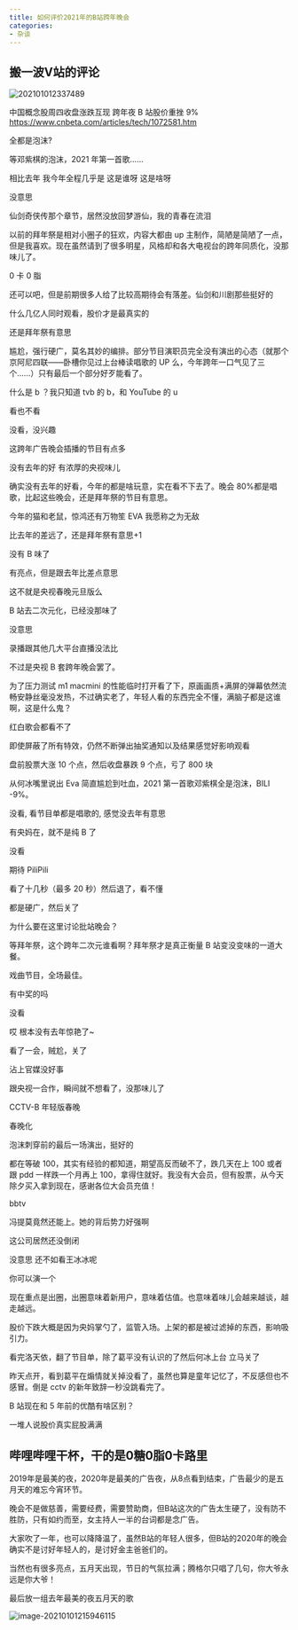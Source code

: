 ```yaml
---
title: 如何评价2021年的B站跨年晚会
categories:
- 杂谈
---
```




## 搬一波V站的评论



![202101012337489](https://v2fy.com/asset/0i/jikemiji/jikemiji-md/2021-01-01-bilibili-2020-1609508473000.assets/202101012337489.png)



中国概念股周四收盘涨跌互现 跨年夜 B 站股价重挫 9% https://www.cnbeta.com/articles/tech/1072581.htm

全都是泡沫?

等邓紫棋的泡沫，2021 年第一首歌……

相比去年 我今年全程几乎是 这是谁呀 这是啥呀

没意思

仙剑奇侠传那个章节，居然没放回梦游仙，我的青春在流泪

以前的拜年祭是相对小圈子的狂欢，内容大都由 up 主制作，简陋是简陋了一点，但是我喜欢。现在虽然请到了很多明星，风格却和各大电视台的跨年同质化，没那味儿了。

0 卡 0 脂





还可以吧，但是前期很多人给了比较高期待会有落差。仙剑和川剧那些挺好的

什么几亿人同时观看，股价才是最真实的

还是拜年祭有意思

尴尬，强行硬广，莫名其妙的编排。部分节目演职员完全没有演出的心态（就那个京阿尼四联——卧槽你见过上台棒读唱歌的 UP 么，今年跨年一口气见了三个……）只有最后一个部分好歹能看了。

什么是 b ？我只知道 tvb 的 b，和 YouTube 的 u

看也不看

没看，没兴趣

这跨年广告晚会插播的节目有点多

没有去年的好 有浓厚的央视味儿

确实没有去年的好看，今年的都是啥玩意，实在看不下去了。晚会 80%都是唱歌，比起这些晚会，还是拜年祭的节目有意思。

今年的猫和老鼠，惊鸿还有万物笙 EVA 我愿称之为无敌

比去年的差远了，还是拜年祭有意思+1


没有 B 味了

有亮点，但是跟去年比差点意思

这不就是央视春晚元旦版么

B 站去二次元化，已经没那味了

没意思

录播跟其他几大平台直播没法比

不过是央视 B 套跨年晚会罢了。

为了压力测试 m1 macmini 的性能临时打开看了下，原画画质+满屏的弹幕依然流畅安静丝毫没发热，不过确实老了，年轻人看的东西完全不懂，满脑子都是这谁啊，这是什么鬼？


红白歌会都看不了

即使屏蔽了所有特效，仍然不断弹出抽奖通知以及结果感觉好影响观看

盘前股票大涨 10 个点，然后收盘暴跌 9 个点，亏了 800 块

从何冰嘴里说出 Eva 简直尴尬到吐血，2021 第一首歌邓紫棋全是泡沫，BILI -9%。

没看, 看节目单都是唱歌的, 感觉没去年有意思

有央妈在，就不是纯 B 了

没看

期待 PiliPili

看了十几秒（最多 20 秒）然后退了，看不懂

都是硬广，然后关了

为什么要在这里讨论批站晚会？

等拜年祭，这个跨年二次元谁看啊？拜年祭才是真正衡量 B 站变没变味的一道大餐。

戏曲节目，全场最佳。

有中奖的吗

没看

哎 根本没有去年惊艳了~

看了一会，贼尬，关了

沾上官媒没好事

跟央视一合作，瞬间就不想看了，没那味儿了

CCTV-B 年轻版春晚

春晚化

泡沫刺穿前的最后一场演出，挺好的

都在等破 100，其实有经验的都知道，期望高反而破不了，跌几天在上 100 或者跟 pdd 一样跌一个月再上 100，拿得住就好。我没有大会员，但有股票，从今天除夕买入拿到现在，感谢各位大会员充值！

bbtv

冯提莫竟然还能上。她的背后势力好强啊

这公司居然还没倒闭

没意思 还不如看王冰冰呢

你可以演一个

现在重点是出圈，出圈意味着新用户，意味着估值。也意味着味儿会越来越谈，越走越远。

股价下跌大概是因为央妈掌勺了，监管入场。上架的都是被过滤掉的东西，影响吸引力。

看完洛天依，翻了节目单，除了葛平没有认识的了然后何冰上台 立马关了

昨天点开，看到葛平在煽情就关掉没看了，虽然也算是童年记忆了，不反感但也不感冒。倒是 cctv 的新年致辞一秒没跳看完了。



B 站现在和 5 年前的优酷有啥区别？



一堆人说股价真实屁股满满









##  哔哩哔哩干杯，干的是0糖0脂0卡路里



2019年是最美的夜，2020年是最美的广告夜，从8点看到结束，广告最少的是五月天的难忘今宵环节。



晚会不是做慈善，需要经费，需要赞助商，但B站这次的广告太生硬了，没有防不胜防，只有如约而至，女主持人一半的台词都是念广告。



大家吹了一年，也可以降降温了，虽然B站的年轻人很多，但B站的2020年的晚会确实不是讨好年轻人的，是讨好金主爸爸们的。



当然也有很多亮点，五月天出现，节日的气氛拉满；腾格尔只唱了几句，你大爷永远是你大爷！



最后放一组去年最美的夜五月天的歌

![image-20210101215946115](https://v2fy.com/asset/0i/jikemiji/jikemiji-md/2021-01-01-bilibili-2020-1609508473000.assets/image-20210101215946115.png)







